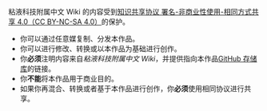粘液科技附属中文 Wiki 的内容受到[知识共享协议 署名-非商业性使用-相同方式共享 4.0（CC BY-NC-SA 4.0）](https://creativecommons.org/licenses/by-nc-sa/4.0/deed.zh-hans)的保护。

- 你可以通过任意媒复制、分发本作品。
- 你可以进行修改、转换或以本作品为基础进行创作。
- 你**必须**注明内容来自*粘液科技附属中文 Wiki*，并提供指向本作品[GitHub 存储库](https://github.com/SlimefunGuguProject/Addons-Wiki)的链接。
- 你**不能**将本作品用于商业目的。
- 如果你再混合、转换或者基于本作品进行创作，你**必须**使用相同协议进行共享。
